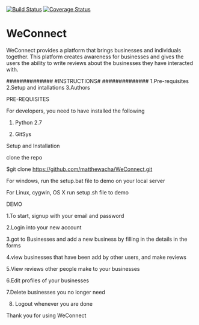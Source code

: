 [![Build Status](https://travis-ci.org/matthewacha/WeConnect.svg?branch=ft-backend)](https://travis-ci.org/matthewacha/WeConnect)
[![Coverage Status](https://coveralls.io/repos/github/matthewacha/WeConnect/badge.svg?branch=master)](https://coveralls.io/github/matthewacha/WeConnect?branch=master)

# WeConnect
WeConnect provides a platform that brings businesses and individuals 
together. 
This platform creates awareness for businesses and gives the users the ability 
to write reviews about the businesses they have interacted with.


##############
#INSTRUCTIONS#
##############
1.Pre-requisites
2.Setup and intallations
3.Authors


PRE-REQUISITES

For developers, you need to have installed the following

1. Python 2.7

2. GitSys

Setup and Installation

clone the repo

$git clone https://github.com/matthewacha/WeConnect.git

For windows, run the setup.bat file to demo on your local server

For Linux, cygwin, OS X run setup.sh file to demo 

DEMO

1.To start, signup with your email and password

2.Login into your new account

3.got to Businesses and add a new business by filling in the details
in the forms

4.view businesses that have been add by other users, and make reviews

5.View reviews other people make to your businesses

6.Edit profiles of your businesses

7.Delete businesses you no longer need

8. Logout whenever you are done

Thank you for using WeConnect

